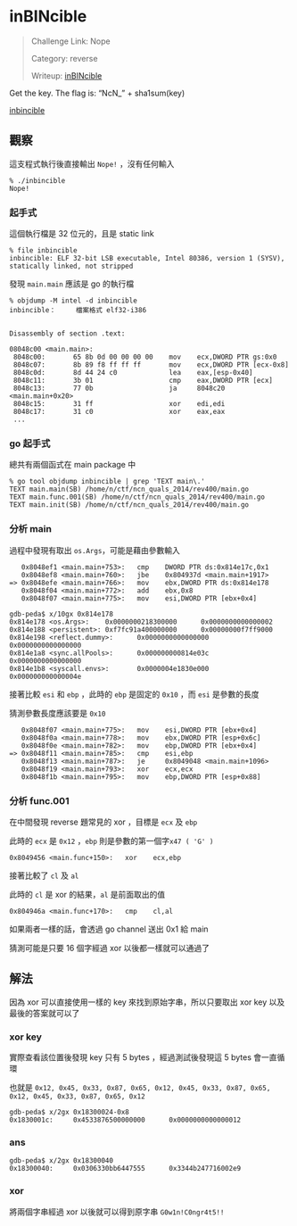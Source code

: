 # inBINcible

> Challenge Link: Nope
>
> Category: reverse
> 
> Writeup: [inBINcible](https://github.com/frozenkp/CTF/tree/master/2014/NoConName_qual/inBINcible)

Get the key. The flag is: “NcN_” + sha1sum(key)

[inbincible](https://mega.co.nz/#!sER23Y6Q!zN_jO3hT6q8onHj6B-qFeapb7vif81omSa2Ap0Or9Kk)

## 觀察

這支程式執行後直接輸出 `Nope!` ，沒有任何輸入

```
% ./inbincible                   
Nope!
```

### 起手式

這個執行檔是 32 位元的，且是 static link

```
% file inbincible
inbincible: ELF 32-bit LSB executable, Intel 80386, version 1 (SYSV), statically linked, not stripped
```

發現 `main.main` 應該是 go 的執行檔

```
% objdump -M intel -d inbincible
inbincible：     檔案格式 elf32-i386


Disassembly of section .text:

08048c00 <main.main>:
 8048c00:       65 8b 0d 00 00 00 00    mov    ecx,DWORD PTR gs:0x0
 8048c07:       8b 89 f8 ff ff ff       mov    ecx,DWORD PTR [ecx-0x8]
 8048c0d:       8d 44 24 c0             lea    eax,[esp-0x40]
 8048c11:       3b 01                   cmp    eax,DWORD PTR [ecx]
 8048c13:       77 0b                   ja     8048c20 <main.main+0x20>
 8048c15:       31 ff                   xor    edi,edi
 8048c17:       31 c0                   xor    eax,eax
 ...
```

### go 起手式

總共有兩個函式在 main package 中

```
% go tool objdump inbincible | grep 'TEXT main\.' 
TEXT main.main(SB) /home/n/ctf/ncn_quals_2014/rev400/main.go
TEXT main.func.001(SB) /home/n/ctf/ncn_quals_2014/rev400/main.go
TEXT main.init(SB) /home/n/ctf/ncn_quals_2014/rev400/main.go
```

### 分析 main

過程中發現有取出 `os.Args`，可能是藉由參數輸入

```
   0x8048ef1 <main.main+753>:   cmp    DWORD PTR ds:0x814e17c,0x1
   0x8048ef8 <main.main+760>:   jbe    0x804937d <main.main+1917>
=> 0x8048efe <main.main+766>:   mov    ebx,DWORD PTR ds:0x814e178
   0x8048f04 <main.main+772>:   add    ebx,0x8
   0x8048f07 <main.main+775>:   mov    esi,DWORD PTR [ebx+0x4]
```

```
gdb-peda$ x/10gx 0x814e178
0x814e178 <os.Args>:    0x0000000218300000      0x0000000000000002
0x814e188 <persistent>: 0xf7fc91a400000000      0x00000000f7ff9000
0x814e198 <reflect.dummy>:      0x0000000000000000      0x0000000000000000
0x814e1a8 <sync.allPools>:      0x000000000814e03c      0x0000000000000000
0x814e1b8 <syscall.envs>:       0x0000004e1830e000      0x000000000000004e
```

接著比較 `esi` 和 `ebp` ，此時的 `ebp` 是固定的 `0x10` ，而 `esi` 是參數的長度

猜測參數長度應該要是 `0x10`

```
   0x8048f07 <main.main+775>:   mov    esi,DWORD PTR [ebx+0x4]
   0x8048f0a <main.main+778>:   mov    ebx,DWORD PTR [esp+0x6c]
   0x8048f0e <main.main+782>:   mov    ebp,DWORD PTR [ebx+0x4]
=> 0x8048f11 <main.main+785>:   cmp    esi,ebp
   0x8048f13 <main.main+787>:   je     0x8049048 <main.main+1096>
   0x8048f19 <main.main+793>:   xor    ecx,ecx
   0x8048f1b <main.main+795>:   mov    ebp,DWORD PTR [esp+0x88]
```

### 分析 func.001

在中間發現 reverse 題常見的 xor ，目標是 `ecx` 及 `ebp` 

此時的 `ecx` 是 `0x12` ，`ebp` 則是參數的第一個字`x47 ( 'G' ) `

```
0x8049456 <main.func+150>:   xor    ecx,ebp
```

接著比較了 `cl` 及 `al`

此時的 `cl` 是 xor 的結果，`al` 是前面取出的值

```
0x804946a <main.func+170>:   cmp    cl,al
```

如果兩者一樣的話，會透過 go channel 送出 0x1 給 main

猜測可能是只要 16 個字經過 xor 以後都一樣就可以通過了

## 解法

因為 xor 可以直接使用一樣的 key 來找到原始字串，所以只要取出 xor key 以及最後的答案就可以了

### xor key

實際查看該位置後發現 key 只有 5 bytes ，經過測試後發現這 5 bytes 會一直循環

也就是 `0x12, 0x45, 0x33, 0x87, 0x65, 0x12, 0x45, 0x33, 0x87, 0x65, 0x12, 0x45, 0x33, 0x87, 0x65, 0x12`

```
gdb-peda$ x/2gx 0x18300024-0x8
0x1830001c:     0x4533876500000000      0x0000000000000012
```

### ans

```
gdb-peda$ x/2gx 0x18300040
0x18300040:     0x0306330bb6447555      0x3344b247716002e9
```

### xor

將兩個字串經過 xor 以後就可以得到原字串 `G0w1n!C0ngr4t5!!`
